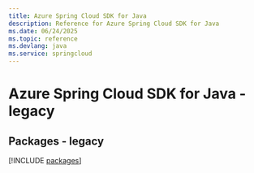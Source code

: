 ```yaml
---
title: Azure Spring Cloud SDK for Java
description: Reference for Azure Spring Cloud SDK for Java
ms.date: 06/24/2025
ms.topic: reference
ms.devlang: java
ms.service: springcloud
---
```

# Azure Spring Cloud SDK for Java - legacy
## Packages - legacy
[!INCLUDE [packages](spring-cloud-index.md)]